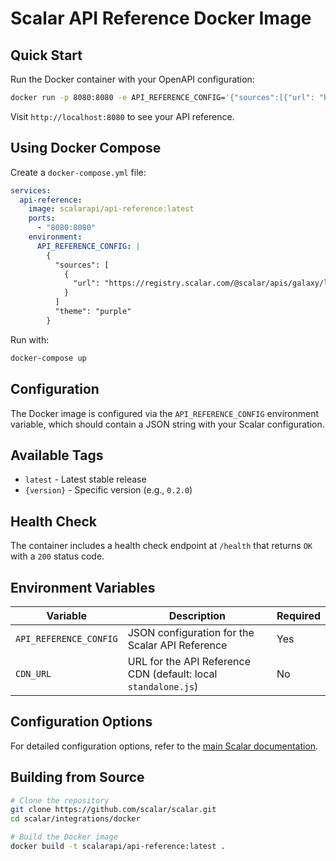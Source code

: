 # Scalar API Reference Docker Image

## Quick Start

Run the Docker container with your OpenAPI configuration:

```bash
docker run -p 8080:8080 -e API_REFERENCE_CONFIG='{"sources":[{"url": "https://registry.scalar.com/@scalar/apis/galaxy/latest?format=json"}],"theme": "purple"}' scalarapi/api-reference:latest
```

Visit `http://localhost:8080` to see your API reference.

## Using Docker Compose

Create a `docker-compose.yml` file:

```yaml
services:
  api-reference:
    image: scalarapi/api-reference:latest
    ports:
      - "8080:8080"
    environment:
      API_REFERENCE_CONFIG: |
        {
          "sources": [
            {
              "url": "https://registry.scalar.com/@scalar/apis/galaxy/latest?format=json"
            }
          ]
          "theme": "purple"
        }
```

Run with:

```bash
docker-compose up
```

## Configuration

The Docker image is configured via the `API_REFERENCE_CONFIG` environment variable, which should contain a JSON string with your Scalar configuration.

## Available Tags

- `latest` - Latest stable release
- `{version}` - Specific version (e.g., `0.2.0`)

## Health Check

The container includes a health check endpoint at `/health` that returns `OK` with a `200` status code.

## Environment Variables

| Variable               | Description                                                    | Required |
| ---------------------- | -------------------------------------------------------------- | -------- |
| `API_REFERENCE_CONFIG` | JSON configuration for the Scalar API Reference                | Yes      |
| `CDN_URL`              | URL for the API Reference CDN (default: local `standalone.js`) | No       |

## Configuration Options

For detailed configuration options, refer to the [main Scalar documentation](https://github.com/scalar/scalar/blob/main/documentation/configuration.md).

## Building from Source

```bash
# Clone the repository
git clone https://github.com/scalar/scalar.git
cd scalar/integrations/docker

# Build the Docker image
docker build -t scalarapi/api-reference:latest .
```
